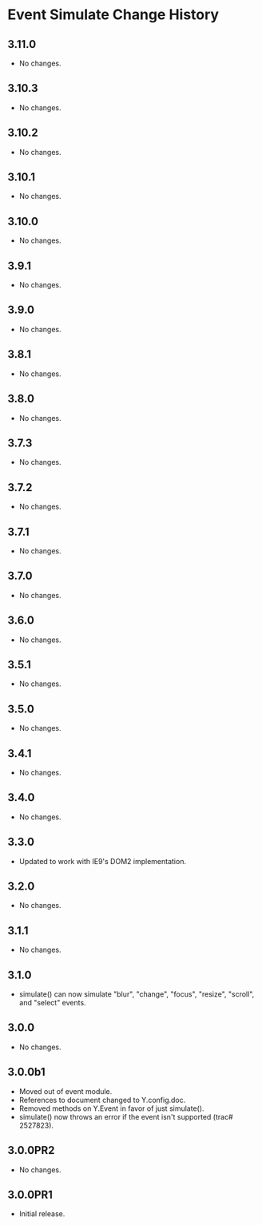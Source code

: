 Event Simulate Change History
=============================

3.11.0
------

* No changes.

3.10.3
------

* No changes.

3.10.2
------

* No changes.

3.10.1
------

* No changes.

3.10.0
------

* No changes.

3.9.1
-----

* No changes.

3.9.0
-----

* No changes.

3.8.1
-----

* No changes.

3.8.0
-----

* No changes.

3.7.3
-----

* No changes.

3.7.2
-----

* No changes.

3.7.1
-----

* No changes.

3.7.0
-----

* No changes.

3.6.0
-----

* No changes.

3.5.1
-----

* No changes.

3.5.0
-----

* No changes.

3.4.1
-----

* No changes.

3.4.0
-----

* No changes.

3.3.0
-----

* Updated to work with IE9's DOM2 implementation.

3.2.0
-----

* No changes.

3.1.1
-----

* No changes.

3.1.0
-----

* simulate() can now simulate "blur", "change", "focus", "resize", "scroll", and "select" events.

3.0.0
-----

* No changes.

3.0.0b1
-------

* Moved out of event module.
* References to document changed to Y.config.doc.
* Removed methods on Y.Event in favor of just simulate().
* simulate() now throws an error if the event isn't supported (trac# 2527823).

3.0.0PR2
-----

* No changes.

3.0.0PR1
-----

* Initial release.
